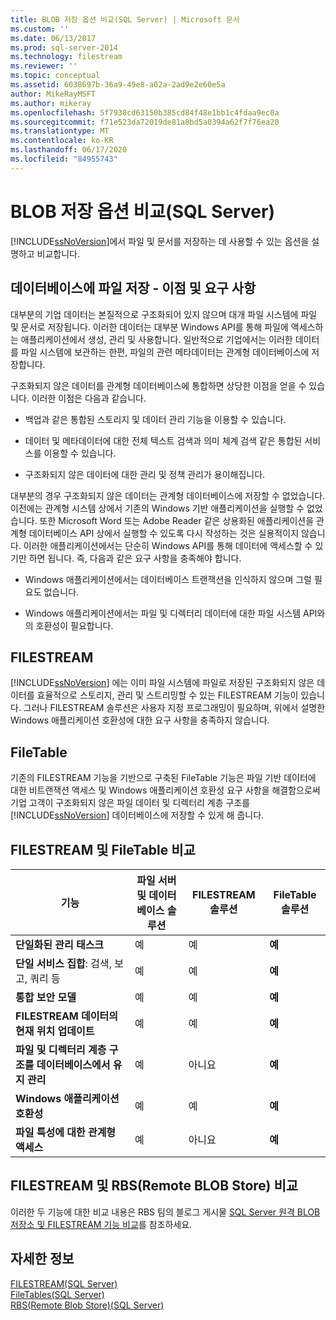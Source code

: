 ```yaml
---
title: BLOB 저장 옵션 비교(SQL Server) | Microsoft 문서
ms.custom: ''
ms.date: 06/13/2017
ms.prod: sql-server-2014
ms.technology: filestream
ms.reviewer: ''
ms.topic: conceptual
ms.assetid: 6038697b-36a9-49e8-a02a-2ad9e2e60e5a
author: MikeRayMSFT
ms.author: mikeray
ms.openlocfilehash: 5f7930cd63150b385cd84f48e1bb1c4fdaa9ec0a
ms.sourcegitcommit: f71e523da72019de81a8bd5a0394a62f7f76ea20
ms.translationtype: MT
ms.contentlocale: ko-KR
ms.lasthandoff: 06/17/2020
ms.locfileid: "84955743"
---
```

# <a name="compare-options-for-storing-blobs-sql-server"></a>BLOB 저장 옵션 비교(SQL Server)
  [!INCLUDE[ssNoVersion](../../includes/ssnoversion-md.md)]에서 파일 및 문서를 저장하는 데 사용할 수 있는 옵션을 설명하고 비교합니다.  
  
##  <a name="storing-files-in-the-database---benefits-and-expectations"></a><a name="Expectations"></a> 데이터베이스에 파일 저장 - 이점 및 요구 사항  
 대부분의 기업 데이터는 본질적으로 구조화되어 있지 않으며 대개 파일 시스템에 파일 및 문서로 저장됩니다. 이러한 데이터는 대부분 Windows API를 통해 파일에 액세스하는 애플리케이션에서 생성, 관리 및 사용합니다. 일반적으로 기업에서는 이러한 데이터를 파일 시스템에 보관하는 한편, 파일의 관련 메타데이터는 관계형 데이터베이스에 저장합니다.  
  
 구조화되지 않은 데이터를 관계형 데이터베이스에 통합하면 상당한 이점을 얻을 수 있습니다. 이러한 이점은 다음과 같습니다.  
  
-   백업과 같은 통합된 스토리지 및 데이터 관리 기능을 이용할 수 있습니다.  
  
-   데이터 및 메타데이터에 대한 전체 텍스트 검색과 의미 체계 검색 같은 통합된 서비스를 이용할 수 있습니다.  
  
-   구조화되지 않은 데이터에 대한 관리 및 정책 관리가 용이해집니다.  
  
 대부분의 경우 구조화되지 않은 데이터는 관계형 데이터베이스에 저장할 수 없었습니다. 이전에는 관계형 시스템 상에서 기존의 Windows 기반 애플리케이션을 실행할 수 없었습니다. 또한 Microsoft Word 또는 Adobe Reader 같은 상용화된 애플리케이션을 관계형 데이터베이스 API 상에서 실행할 수 있도록 다시 작성하는 것은 실용적이지 않습니다. 이러한 애플리케이션에서는 단순히 Windows API를 통해 데이터에 액세스할 수 있기만 하면 됩니다. 즉, 다음과 같은 요구 사항을 충족해야 합니다.  
  
-   Windows 애플리케이션에서는 데이터베이스 트랜잭션을 인식하지 않으며 그럴 필요도 없습니다.  
  
-   Windows 애플리케이션에서는 파일 및 디렉터리 데이터에 대한 파일 시스템 API와의 호환성이 필요합니다.  
  
##  <a name="filestream"></a><a name="Filestream"></a> FILESTREAM  
 [!INCLUDE[ssNoVersion](../../includes/ssnoversion-md.md)] 에는 이미 파일 시스템에 파일로 저장된 구조화되지 않은 데이터를 효율적으로 스토리지, 관리 및 스트리밍할 수 있는 FILESTREAM 기능이 있습니다. 그러나 FILESTREAM 솔루션은 사용자 지정 프로그래밍이 필요하며, 위에서 설명한 Windows 애플리케이션 호환성에 대한 요구 사항을 충족하지 않습니다.  
  
##  <a name="filetables"></a><a name="FileTables"></a> FileTable  
 기존의 FILESTREAM 기능을 기반으로 구축된 FileTable 기능은 파일 기반 데이터에 대한 비트랜잭션 액세스 및 Windows 애플리케이션 호환성 요구 사항을 해결함으로써 기업 고객이 구조화되지 않은 파일 데이터 및 디렉터리 계층 구조를 [!INCLUDE[ssNoVersion](../../includes/ssnoversion-md.md)] 데이터베이스에 저장할 수 있게 해 줍니다.  
  
##  <a name="comparing-filestream-and-filetable"></a><a name="CompareFileTable"></a> FILESTREAM 및 FileTable 비교  
  
|기능|파일 서버 및 데이터베이스 솔루션|FILESTREAM 솔루션|FileTable 솔루션|  
|-------------|---------------------------------------|-------------------------|------------------------|  
|**단일화된 관리 태스크**|예|예|**예**|  
|**단일 서비스 집합**: 검색, 보고, 쿼리 등|예|예|**예**|  
|**통합 보안 모델**|예|예|**예**|  
|**FILESTREAM 데이터의 현재 위치 업데이트**|예|예|**예**|  
|**파일 및 디렉터리 계층 구조를 데이터베이스에서 유지 관리**|예|아니요|**예**|  
|**Windows 애플리케이션 호환성**|예|예|**예**|  
|**파일 특성에 대한 관계형 액세스**|예|아니요|**예**|  
  
##  <a name="comparing-filestream-and-remote-blob-store-rbs"></a><a name="CompareRBS"></a> FILESTREAM 및 RBS(Remote BLOB Store) 비교  
 이러한 두 기능에 대한 비교 내용은 RBS 팀의 블로그 게시물 [SQL Server 원격 BLOB 저장소 및 FILESTREAM 기능 비교](https://go.microsoft.com/fwlink/?LinkId=210317)를 참조하세요.  
  
##  <a name="more-information"></a><a name="more"></a> 자세한 정보  
 [FILESTREAM&#40;SQL Server&#41;](filestream-sql-server.md)  
 [FileTables&#40;SQL Server&#41;](filetables-sql-server.md)  
 [RBS&#40;Remote Blob Store&#41;&#40;SQL Server&#41;](remote-blob-store-rbs-sql-server.md)  
  
